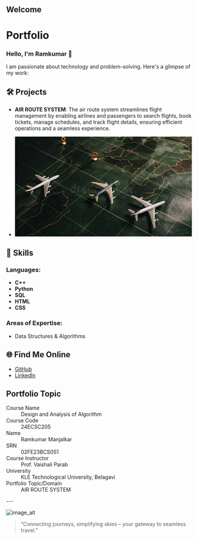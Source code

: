 ## Welcome

# Portfolio

### Hello, I'm Ramkumar 👋

I am passionate about technology and problem-solving. Here's a glimpse of my work:

## 🛠️ Projects
- **AIR ROUTE SYSTEM**: The air route system streamlines flight management by enabling airlines and passengers to search flights, book tickets, manage schedules, and track flight details, ensuring efficient operations and a seamless experience.

- ![image_alt](https://github.com/Ramkumar056/Air-route-system.github.io/blob/f92ef9a42682f8d803c9014e8b768d1d24d370ce/AIR%202.jpg)

## 🚀 Skills
### **Languages:**
- **C++**  
- **Python**  
- **SQL**  
- **HTML**  
- **CSS**

### **Areas of Expertise:**
- Data Structures & Algorithms

## 🌐 Find Me Online
- [GitHub](https://github.com/Ramkumar056)
- [LinkedIn](https://linkedin.com/in/your-linkedin-profile)

## Portfolio Topic

<dl>
  <dt>Course Name</dt>
  <dd>Design and Analysis of Algorithm</dd>
  
  <dt>Course Code</dt>
  <dd>24ECSC205</dd>
  
  <dt>Name</dt>
  <dd>Ramkumar Manjalkar</dd>
  
  <dt>SRN</dt>
  <dd>02FE23BCS051</dd>
  
  <dt>Course Instructor</dt>
  <dd>Prof. Vaishali Parab</dd>
  
  <dt>University</dt>
  <dd>KLE Technological University, Belagavi</dd>
  
  <dt>Portfolio Topic/Domain</dt>
  <dd>AIR ROUTE SYSTEM</dd>
</dl>
---


![image_alt](https://github.com/Ramkumar056/Air-route-system.github.io/blob/7fef3e0643ec808f4aaf7a9d2f97eb162e0f1b64/white-toy-plane-map.jpg)

> “Connecting journeys, simplifying skies – your gateway to seamless travel.”
